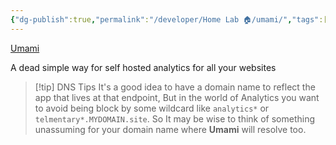 ```yaml
---
{"dg-publish":true,"permalink":"/developer/Home Lab 🏠/umami/","tags":["selfhosted","analytics","html","webdev"]}
---
```


[Umami](https://umami.is/)

A dead simple way for self hosted analytics for all your websites

> [!tip] DNS Tips
> It's a good idea to have a domain name to reflect the app that lives at that endpoint, But in the world of Analytics you want to avoid being block by some wildcard like `analytics*` or `telmentary*.MYDOMAIN.site`. So It may be wise to think of something unassuming for your domain name where **Umami** will resolve too.